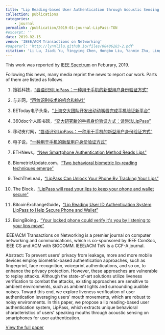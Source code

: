 ```yaml
---
title: "Lip Reading-based User Authentication through Acoustic Sensing on Smartphones"
collection: publications
catogories: 
    - journal
permalink: /publication/2019-01-journal-LipPass-TON
#excerpt: ''
date: 2019-02-15
venue: 'IEEE/ACM Transactions on Networking'
#paperurl: 'http://lynnlilu.github.io/files/08486283-2.pdf'
citation: 'Li Lu, Jiadi Yu, Yingying Chen, Hongbo Liu, Yanmin Zhu, Linghe Kong, Minglu Li. (2019). &quot;Lip Reading-based User Authentication through Acoustic Sensing on Smartphones.&quot; <i>IEEE/ACM Transactions on Networking</i>. 27(1). pp. 447-460. doi: 10.1109/TNET.2019.2891733'
---
```


This work was reported by [IEEE Spectrum](https://spectrum.ieee.org/tech-talk/consumer-electronics/gadgets/this-new-approach-for-user-identification-allows-phones-to-read-your-lips) on Feburary, 2019. 

Following this news, many media reprint the news to report our work. Parts of them are listed as follows.

1.	搜狐科技，[“唇语识别LipPass：一种用于手机的新型用户身份验证方式”](http://www.sohu.com/a/295748477_100014117)

2.	与非网，[“声纹识别技术的机会和挑战”](https://www.eefocus.com/sensor/387327/r0)

3.	EEToday电子头条，[“上海交大团队开发出动动嘴唇完成手机验证新平台”](https://www.eetoday.com/news/AI/201902/50153.html)

4.	360doc个人图书馆，[“交大研究新的手机身份验证方式：读唇法LipPass”](http://www.360doc.com/content/19/0218/10/1751130_815707765.shtml)

5.	移动支付网，[“唇语识别LipPass：一种用于手机的新型用户身份验证方式”](http://www.mpaypass.com.cn/news/201902/19101438.html)

6.	电子说，[“一种用于手机的新型用户身份验证方式”](http://www.elecfans.com/d/871753.html)

7.	ETHNews，[“New Smartphone Authentication Method Reads Lips”](https://www.ethnews.com/new-smartphone-authentication-method-reads-lips)

8.	BiometricUpdate.com，[“Two behavioral biometric lip-reading techniques emerge”](https://www.biometricupdate.com/201902/two-behavioral-biometric-lip-reading-techniques-emerge)

9.	TechTheLead，[“LipPass Can Unlock Your Phone By Tracking Your Lips”](https://techthelead.com/lippass-unlock-phone-tracking-lips/)

10.	The Block，[“LipPass will read your lips to keep your phone and wallet secure”](https://www.theblockcrypto.com/tiny/lippass-will-read-your-lips-to-keep-your-phone-and-wallet-secure/)

11.	BitcoinExchangeGuide，[“Lip Reading User ID Authentication System LipPass to Help Secure Phone and Wallet”](https://bitcoinexchangeguide.com/lip-reading-user-id-authentication-system-lippass-to-help-secure-phone-and-wallet/)

12.	BoingBoing，[“Your locked phone could verify it's you by listening to your lips move”](https://boingboing.net/2019/02/08/your-locked-phone-could-verify.html)

IEEE/ACM Transactions on Networking is a premier journal on computer networking and communications, which is co-sponsored by IEEE ComSoc, IEEE CS and ACM with SIGCOMM. IEEE/ACM ToN is a CCF-A journal.

Abstract: To prevent users' privacy from leakage, more and more mobile devices employ biometric-based authentication approaches, such as fingerprint, face recognition, voiceprint authentications, and so on, to enhance the privacy protection. However, these approaches are vulnerable to replay attacks. Although the state-of-art solutions utilize liveness verification to combat the attacks, existing approaches are sensitive to ambient environments, such as ambient lights and surrounding audible noises. Toward this end, we explore liveness verification of user authentication leveraging users' mouth movements, which are robust to noisy environments. In this paper, we propose a lip reading-based user authentication system, LipPass, which extracts unique behavioral characteristics of users' speaking mouths through acoustic sensing on smartphones for user authentication. 


[View the full paper](https://ieeexplore.ieee.org/document/8624590)

